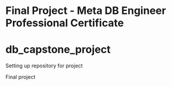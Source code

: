 # Final Project - Meta DB Engineer Professional Certificate 
# db_capstone_project
Setting up repository for project

Final project